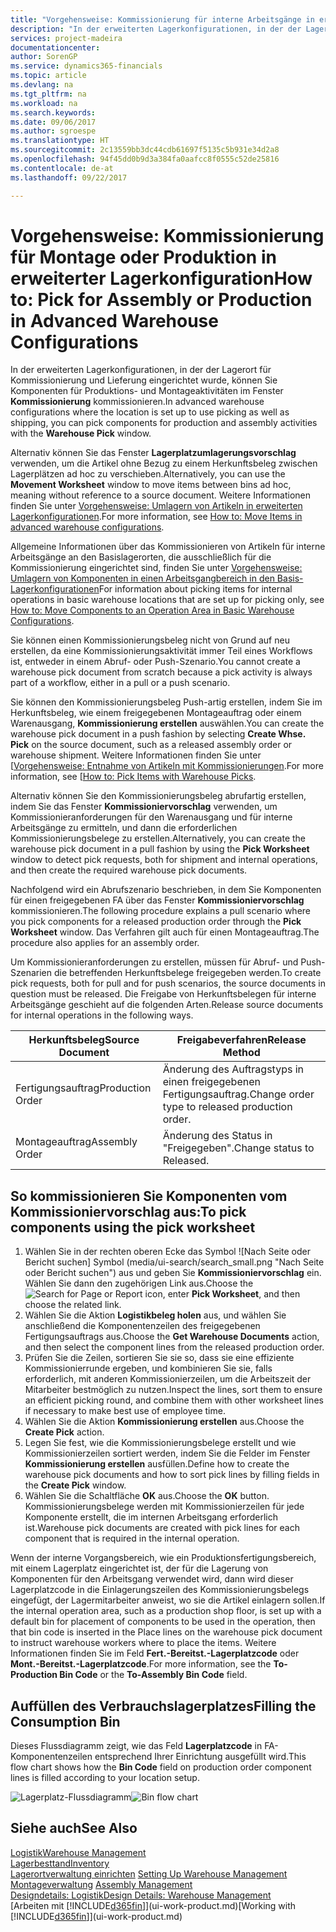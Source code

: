 ```yaml
---
title: "Vorgehensweise: Kommissionierung für interne Arbeitsgänge in erweiterter Lagerkonfigurationen | Microsoft Docs"
description: "In der erweiterten Lagerkonfigurationen, in der der Lagerort für Kommissionierung und Lieferung eingerichtet wurde, können Sie Komponenten für Produktions- und Montageaktivitäten im Fenster **Kommissionierung** kommissionieren."
services: project-madeira
documentationcenter: 
author: SorenGP
ms.service: dynamics365-financials
ms.topic: article
ms.devlang: na
ms.tgt_pltfrm: na
ms.workload: na
ms.search.keywords: 
ms.date: 09/06/2017
ms.author: sgroespe
ms.translationtype: HT
ms.sourcegitcommit: 2c13559bb3dc44cdb61697f5135c5b931e34d2a8
ms.openlocfilehash: 94f45dd0b9d3a384fa0aafcc8f0555c52de25816
ms.contentlocale: de-at
ms.lasthandoff: 09/22/2017

---
```

# <a name="how-to-pick-for-assembly-or-production-in-advanced-warehouse-configurations"></a><span data-ttu-id="f87d4-103">Vorgehensweise: Kommissionierung für Montage oder Produktion in erweiterter Lagerkonfiguration</span><span class="sxs-lookup"><span data-stu-id="f87d4-103">How to: Pick for Assembly or Production in Advanced Warehouse Configurations</span></span>
<span data-ttu-id="f87d4-104">In der erweiterten Lagerkonfigurationen, in der der Lagerort für Kommissionierung und Lieferung eingerichtet wurde, können Sie Komponenten für Produktions- und Montageaktivitäten im Fenster **Kommissionierung** kommissionieren.</span><span class="sxs-lookup"><span data-stu-id="f87d4-104">In advanced warehouse configurations where the location is set up to use picking as well as shipping, you can pick components for production and assembly activities with the **Warehouse Pick** window.</span></span>  

<span data-ttu-id="f87d4-105">Alternativ können Sie das Fenster **Lagerplatzumlagerungsvorschlag** verwenden, um die Artikel ohne Bezug zu einem Herkunftsbeleg zwischen Lagerplätzen ad hoc zu verschieben.</span><span class="sxs-lookup"><span data-stu-id="f87d4-105">Alternatively, you can use the **Movement Worksheet** window to move items between bins ad hoc, meaning without reference to a source document.</span></span> <span data-ttu-id="f87d4-106">Weitere Informationen finden Sie unter [Vorgehensweise: Umlagern von Artikeln in erweiterten Lagerkonfigurationen](warehouse-how-to-move-items-in-advanced-warehousing.md).</span><span class="sxs-lookup"><span data-stu-id="f87d4-106">For more information, see [How to: Move Items in advanced warehouse configurations](warehouse-how-to-move-items-in-advanced-warehousing.md).</span></span>  

<span data-ttu-id="f87d4-107">Allgemeine Informationen über das Kommissionieren von Artikeln für interne Arbeitsgänge an den Basislagerorten, die ausschließlich für die Kommissionierung eingerichtet sind, finden Sie unter [Vorgehensweise: Umlagern von Komponenten in einen Arbeitsgangbereich in den Basis-Lagerkonfigurationen](warehouse-how-to-move-components-to-an-operation-area-in-basic-warehousing.md)</span><span class="sxs-lookup"><span data-stu-id="f87d4-107">For information about picking items for internal operations in basic warehouse locations that are set up for picking only, see [How to: Move Components to an Operation Area in Basic Warehouse Configurations](warehouse-how-to-move-components-to-an-operation-area-in-basic-warehousing.md).</span></span>  

<span data-ttu-id="f87d4-108">Sie können einen Kommissionierungsbeleg nicht von Grund auf neu erstellen, da eine Kommissionierungsaktivität immer Teil eines Workflows ist, entweder in einem Abruf- oder Push-Szenario.</span><span class="sxs-lookup"><span data-stu-id="f87d4-108">You cannot create a warehouse pick document from scratch because a pick activity is always part of a workflow, either in a pull or a push scenario.</span></span>  

<span data-ttu-id="f87d4-109">Sie können den Kommissionierungsbeleg Push-artig erstellen, indem Sie im Herkunftsbeleg, wie einem freigegebenen Montageauftrag oder einem Warenausgang, **Kommissionierung erstellen** auswählen.</span><span class="sxs-lookup"><span data-stu-id="f87d4-109">You can create the warehouse pick document in a push fashion by selecting **Create Whse. Pick** on the source document, such as a released assembly order or warehouse shipment.</span></span> <span data-ttu-id="f87d4-110">Weitere Informationen finden Sie unter [[Vorgehensweise: Entnahme von Artikeln mit Kommissionierungen](warehouse-how-to-pick-items-for-warehouse-shipment.md).</span><span class="sxs-lookup"><span data-stu-id="f87d4-110">For more information, see [[How to: Pick Items with Warehouse Picks](warehouse-how-to-pick-items-for-warehouse-shipment.md).</span></span>  

<span data-ttu-id="f87d4-111">Alternativ können Sie den Kommissionierungsbeleg abrufartig erstellen, indem Sie das Fenster **Kommissioniervorschlag** verwenden, um Kommissionieranforderungen für den Warenausgang und für interne Arbeitsgänge zu ermitteln, und dann die erforderlichen Kommissionierungsbelege zu erstellen.</span><span class="sxs-lookup"><span data-stu-id="f87d4-111">Alternatively, you can create the warehouse pick document in a pull fashion by using the **Pick Worksheet** window to detect pick requests, both for shipment and internal operations, and then create the required warehouse pick documents.</span></span>  

<span data-ttu-id="f87d4-112">Nachfolgend wird ein Abrufszenario beschrieben, in dem Sie Komponenten für einen freigegebenen FA über das Fenster **Kommissioniervorschlag** kommissionieren.</span><span class="sxs-lookup"><span data-stu-id="f87d4-112">The following procedure explains a pull scenario where you pick components for a released production order through the **Pick Worksheet** window.</span></span> <span data-ttu-id="f87d4-113">Das Verfahren gilt auch für einen Montageauftrag.</span><span class="sxs-lookup"><span data-stu-id="f87d4-113">The procedure also applies for an assembly order.</span></span>  

<span data-ttu-id="f87d4-114">Um Kommissionieranforderungen zu erstellen, müssen für Abruf- und Push-Szenarien die betreffenden Herkunftsbelege freigegeben werden.</span><span class="sxs-lookup"><span data-stu-id="f87d4-114">To create pick requests, both for pull and for push scenarios, the source documents in question must be released.</span></span> <span data-ttu-id="f87d4-115">Die Freigabe von Herkunftsbelegen für interne Arbeitsgänge geschieht auf die folgenden Arten.</span><span class="sxs-lookup"><span data-stu-id="f87d4-115">Release source documents for internal operations in the following ways.</span></span>  

|<span data-ttu-id="f87d4-116">Herkunftsbeleg</span><span class="sxs-lookup"><span data-stu-id="f87d4-116">Source Document</span></span>|<span data-ttu-id="f87d4-117">Freigabeverfahren</span><span class="sxs-lookup"><span data-stu-id="f87d4-117">Release Method</span></span>|  
|---------------------|--------------------|  
|<span data-ttu-id="f87d4-118">Fertigungsauftrag</span><span class="sxs-lookup"><span data-stu-id="f87d4-118">Production Order</span></span>|<span data-ttu-id="f87d4-119">Änderung des Auftragstyps in einen freigegebenen Fertigungsauftrag.</span><span class="sxs-lookup"><span data-stu-id="f87d4-119">Change order type to released production order.</span></span>|  
|<span data-ttu-id="f87d4-120">Montageauftrag</span><span class="sxs-lookup"><span data-stu-id="f87d4-120">Assembly Order</span></span>|<span data-ttu-id="f87d4-121">Änderung des Status in "Freigegeben".</span><span class="sxs-lookup"><span data-stu-id="f87d4-121">Change status to Released.</span></span>|  

## <a name="to-pick-components-using-the-pick-worksheet"></a><span data-ttu-id="f87d4-122">So kommissionieren Sie Komponenten vom Kommissioniervorschlag aus:</span><span class="sxs-lookup"><span data-stu-id="f87d4-122">To pick components using the pick worksheet</span></span>  
1.  <span data-ttu-id="f87d4-123">Wählen Sie in der rechten oberen Ecke das Symbol ![Nach Seite oder Bericht suchen] Symbol (media/ui-search/search_small.png "Nach Seite oder Bericht suchen") aus und geben Sie **Kommissioniervorschlag** ein. Wählen Sie dann den zugehörigen Link aus.</span><span class="sxs-lookup"><span data-stu-id="f87d4-123">Choose the ![Search for Page or Report](media/ui-search/search_small.png "Search for Page or Report icon") icon, enter **Pick Worksheet**, and then choose the related link.</span></span>  
2.  <span data-ttu-id="f87d4-124">Wählen Sie die Aktion **Logistikbeleg holen** aus, und wählen Sie anschließend die Komponentenzeilen des freigegebenen Fertigungsauftrags aus.</span><span class="sxs-lookup"><span data-stu-id="f87d4-124">Choose the **Get Warehouse Documents** action, and then select the component lines from the released production order.</span></span>  
3.  <span data-ttu-id="f87d4-125">Prüfen Sie die Zeilen, sortieren Sie sie so, dass sie eine effiziente Kommissionierrunde ergeben, und kombinieren Sie sie, falls erforderlich, mit anderen Kommissionierzeilen, um die Arbeitszeit der Mitarbeiter bestmöglich zu nutzen.</span><span class="sxs-lookup"><span data-stu-id="f87d4-125">Inspect the lines, sort them to ensure an efficient picking round, and combine them with other worksheet lines if necessary to make best use of employee time.</span></span>  
4.  <span data-ttu-id="f87d4-126">Wählen Sie die Aktion **Kommissionierung erstellen** aus.</span><span class="sxs-lookup"><span data-stu-id="f87d4-126">Choose the **Create Pick** action.</span></span>  
5.  <span data-ttu-id="f87d4-127">Legen Sie fest, wie die Kommissionierungsbelege erstellt und wie Kommissionierzeilen sortiert werden, indem Sie die Felder im Fenster **Kommissionierung erstellen** ausfüllen.</span><span class="sxs-lookup"><span data-stu-id="f87d4-127">Define how to create the warehouse pick documents and how to sort pick lines by filling fields in the **Create Pick** window.</span></span>  
6.  <span data-ttu-id="f87d4-128">Wählen Sie die Schaltfläche **OK** aus.</span><span class="sxs-lookup"><span data-stu-id="f87d4-128">Choose the **OK** button.</span></span> <span data-ttu-id="f87d4-129">Kommissionierungsbelege werden mit Kommissionierzeilen für jede Komponente erstellt, die im internen Arbeitsgang erforderlich ist.</span><span class="sxs-lookup"><span data-stu-id="f87d4-129">Warehouse pick documents are created with pick lines for each component that is required in the internal operation.</span></span>  

<span data-ttu-id="f87d4-130">Wenn der interne Vorgangsbereich, wie ein Produktionsfertigungsbereich, mit einem Lagerplatz eingerichtet ist, der für die Lagerung von Komponenten für den Arbeitsgang verwendet wird, dann wird dieser Lagerplatzcode in die Einlagerungszeilen des Kommissionierungsbelegs eingefügt, der Lagermitarbeiter anweist, wo sie die Artikel einlagern sollen.</span><span class="sxs-lookup"><span data-stu-id="f87d4-130">If the internal operation area, such as a production shop floor, is set up with a default bin for placement of components to be used in the operation, then that bin code is inserted in the Place lines on the warehouse pick document to instruct warehouse workers where to place the items.</span></span> <span data-ttu-id="f87d4-131">Weitere Informationen finden Sie im Feld **Fert.-Bereitst.-Lagerplatzcode** oder **Mont.-Bereitst.-Lagerplatzcode**.</span><span class="sxs-lookup"><span data-stu-id="f87d4-131">For more information, see the **To-Production Bin Code** or the **To-Assembly Bin Code** field.</span></span>

## <a name="filling-the-consumption-bin"></a><span data-ttu-id="f87d4-132">Auffüllen des Verbrauchslagerplatzes</span><span class="sxs-lookup"><span data-stu-id="f87d4-132">Filling the Consumption Bin</span></span>
<span data-ttu-id="f87d4-133">Dieses Flussdiagramm zeigt, wie das Feld **Lagerplatzcode** in FA-Komponentenzeilen entsprechend Ihrer Einrichtung ausgefüllt wird.</span><span class="sxs-lookup"><span data-stu-id="f87d4-133">This flow chart shows how the **Bin Code** field on production order component lines is filled according to your location setup.</span></span>

<span data-ttu-id="f87d4-134">![Lagerplatz-Flussdiagramm](media/binflow.png "Lagerfluss")</span><span class="sxs-lookup"><span data-stu-id="f87d4-134">![Bin flow chart](media/binflow.png "BinFlow")</span></span>  

## <a name="see-also"></a><span data-ttu-id="f87d4-135">Siehe auch</span><span class="sxs-lookup"><span data-stu-id="f87d4-135">See Also</span></span>
[<span data-ttu-id="f87d4-136">Logistik</span><span class="sxs-lookup"><span data-stu-id="f87d4-136">Warehouse Management</span></span>](warehouse-manage-warehouse.md)  
[<span data-ttu-id="f87d4-137">Lagerbesttand</span><span class="sxs-lookup"><span data-stu-id="f87d4-137">Inventory</span></span>](inventory-manage-inventory.md)  
<span data-ttu-id="f87d4-138">[Lagerortverwaltung einrichten](warehouse-setup-warehouse.md)   </span><span class="sxs-lookup"><span data-stu-id="f87d4-138">[Setting Up Warehouse Management](warehouse-setup-warehouse.md)   </span></span>  
<span data-ttu-id="f87d4-139">[Montageverwaltung](assembly-assemble-items.md)  </span><span class="sxs-lookup"><span data-stu-id="f87d4-139">[Assembly Management](assembly-assemble-items.md)  </span></span>  
[<span data-ttu-id="f87d4-140">Designdetails: Logistik</span><span class="sxs-lookup"><span data-stu-id="f87d4-140">Design Details: Warehouse Management</span></span>](design-details-warehouse-management.md)  
<span data-ttu-id="f87d4-141">[Arbeiten mit [!INCLUDE[d365fin](includes/d365fin_md.md)]](ui-work-product.md)</span><span class="sxs-lookup"><span data-stu-id="f87d4-141">[Working with [!INCLUDE[d365fin](includes/d365fin_md.md)]](ui-work-product.md)</span></span>

